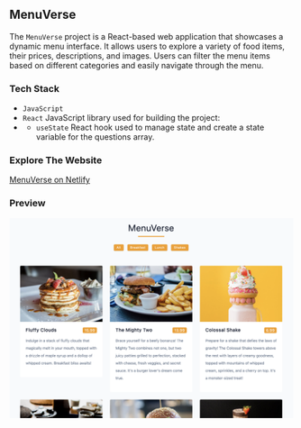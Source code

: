 ## MenuVerse

The `MenuVerse` project is a React-based web application that showcases a dynamic menu interface. It allows users to explore a variety of food items, their prices, descriptions, and images. Users can filter the menu items based on different categories and easily navigate through the menu. 

### Tech Stack
- `JavaScript`
- `React` JavaScript library used for building the project:
- - `useState` React hook used to manage state and create a state variable for the questions array.

### Explore The Website
[MenuVerse on Netlify](https://menu-verse.netlify.app/)

### Preview
<img src="./public/menu-verse.png" alt="MenuVerse React Project">